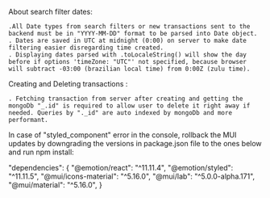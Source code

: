 About search filter dates:

    .All Date types from search filters or new transactions sent to the backend must be in "YYYY-MM-DD" format to be parsed into Date object.
    . Dates are saved in UTC at midnight (0:00) on server to make date filtering easier disregarding time created.
    . Displaying dates parsed with .toLocaleString() will show the day before if options 'timeZone: "UTC"' not specified, because browser will subtract -03:00 (brazilian local time) from 0:00Z (zulu time).

Creating and Deleting transactions :

    . Fetching transaction from server after creating and getting the mongoDb "_.id" is required to allow user to delete it right away if needed. Queries by "._id" are auto indexed by mongoDb and more performant.

In case of "styled_component" error in the console, rollback the MUI updates by downgrading the versions in package.json file to the ones below and run npm install:

"dependencies": {
"@emotion/react": "^11.11.4",
"@emotion/styled": "^11.11.5",
"@mui/icons-material": "^5.16.0",
"@mui/lab": "^5.0.0-alpha.171",
"@mui/material": "^5.16.0",
}
